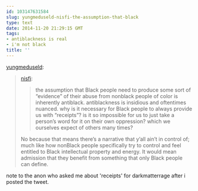 ```yaml
---
id: 103147631584
slug: yungmeduseld-nisfi-the-assumption-that-black
type: text
date: 2014-11-20 21:29:15 GMT
tags:
- antiblackness is real
- i'm not black
title: ''
---
```

<p><a href="http://yungmeduseld.tumblr.com/post/103147433174/nisfi-the-assumption-that-black-people-need-to" class="tumblr_blog">yungmeduseld</a>:</p>

<blockquote><p><a class="tumblr_blog" href="http://nisfi.tumblr.com/post/103146815789/the-assumption-that-black-people-need-to-produce">nisfi</a>:</p>
<blockquote>
<p>the assumption that Black people need to produce some sort of “evidence” of their abuse from nonblack people of color is inherently antiblack. antiblackness is insidious and oftentimes nuanced. why is it necessary for Black people to always provide us with “receipts”? is it so impossible for us to just take a person’s word for it on their own oppression? which we ourselves expect of others many times?</p>
</blockquote>
<p>No because that means there&#8217;s a narrative that y&#8217;all ain&#8217;t in control of; much like how nonBlack people specifically try to control and feel entitled to Black intellectual property and energy. It would mean admission that they benefit from something that only Black people can define.</p></blockquote>

<p>note to the anon who asked me about 'receipts' for darkmatterrage after i posted the tweet.</p>